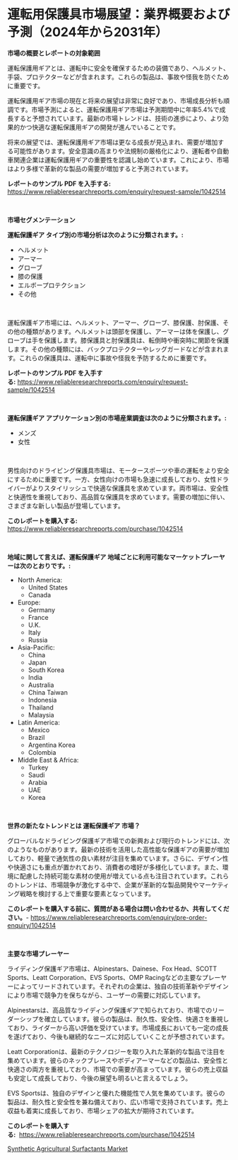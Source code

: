 <p><h1>運転用保護具市場展望：業界概要および予測（2024年から2031年）</h1></p><p><strong>市場の概要とレポートの対象範囲</strong></p>
<p><p>運転保護用ギアとは、運転中に安全を確保するための装備であり、ヘルメット、手袋、プロテクターなどが含まれます。これらの製品は、事故や怪我を防ぐために重要です。</p><p>運転保護用ギア市場の現在と将来の展望は非常に良好であり、市場成長分析も順調です。市場予測によると、運転保護用ギア市場は予測期間中に年率5.4%で成長すると予想されています。最新の市場トレンドは、技術の進歩により、より効果的かつ快適な運転保護用ギアの開発が進んでいることです。</p><p>将来の展望では、運転保護用ギア市場は更なる成長が見込まれ、需要が増加する可能性があります。安全意識の高まりや法規制の厳格化により、運転者や自動車関連企業は運転保護用ギアの重要性を認識し始めています。これにより、市場はより多様で革新的な製品の需要が増加すると予測されています。</p></p>
<p><strong>レポートのサンプル PDF を入手する:</strong> <a href="https://www.reliableresearchreports.com/enquiry/request-sample/1042514">https://www.reliableresearchreports.com/enquiry/request-sample/1042514</a></p>
<p>&nbsp;</p>
<p><strong>市場セグメンテーション</strong></p>
<p><strong>運転保護ギア タイプ別の市場分析は次のように分類されます。:</strong></p>
<p><ul><li>ヘルメット</li><li>アーマー</li><li>グローブ</li><li>膝の保護</li><li>エルボープロテクション</li><li>その他</li></ul></p>
<p>&nbsp;</p>
<p><p>運転保護ギア市場には、ヘルメット、アーマー、グローブ、膝保護、肘保護、その他の種類があります。ヘルメットは頭部を保護し、アーマーは体を保護し、グローブは手を保護します。膝保護具と肘保護具は、転倒時や衝突時に関節を保護します。その他の種類には、バックプロテクターやレッグガードなどが含まれます。これらの保護具は、運転中に事故や怪我を予防するために重要です。</p></p>
<p><strong>レポートのサンプル PDF を入手する:</strong>&nbsp;<a href="https://www.reliableresearchreports.com/enquiry/request-sample/1042514">https://www.reliableresearchreports.com/enquiry/request-sample/1042514</a></p>
<p>&nbsp;</p>
<p><strong> 運転保護ギア アプリケーション別の市場産業調査は次のように分類されます。:</strong></p>
<p><ul><li>メンズ</li><li>女性</li></ul></p>
<p>&nbsp;</p>
<p><p>男性向けのドライビング保護具市場は、モータースポーツや車の運転をより安全にするために重要です。一方、女性向けの市場も急速に成長しており、女性ドライバーがよりスタイリッシュで快適な保護具を求めています。両市場は、安全性と快適性を重視しており、高品質な保護具を求めています。需要の増加に伴い、さまざまな新しい製品が登場しています。</p></p>
<p><strong>このレポートを購入する:</strong>&nbsp; <a href="https://www.reliableresearchreports.com/purchase/1042514">https://www.reliableresearchreports.com/purchase/1042514</a></p>
<p>&nbsp;</p>
<p><strong>地域に関して言えば、運転保護ギア 地域ごとに利用可能なマーケットプレーヤーは次のとおりです。:</strong></p>
<p><ul>
    <li>
        North America:
        <ul>
            <li>United States</li>
            <li>Canada</li>
        </ul>
    </li>
    <li>
        Europe:
        <ul>
            <li>Germany</li>
            <li>France</li>
            <li>U.K.</li>
            <li>Italy</li>
            <li>Russia</li>
        </ul>
    </li>
    <li>
        Asia-Pacific:
        <ul>
            <li>China</li>
            <li>Japan</li>
            <li>South Korea</li>
            <li>India</li>
            <li>Australia</li>
            <li>China Taiwan</li>
            <li>Indonesia</li>
            <li>Thailand</li>
            <li>Malaysia</li>
        </ul>
    </li>
    <li>
        Latin America:
        <ul>
            <li>Mexico</li>
            <li>Brazil</li>
            <li>Argentina Korea</li>
            <li>Colombia</li>
        </ul>
    </li>
    <li>
        Middle East & Africa:
        <ul>
            <li>Turkey</li>
            <li>Saudi</li>
            <li>Arabia</li>
            <li>UAE</li>
            <li>Korea</li>
        </ul>
    </li>
    </ul></p>
<p>&nbsp;</p>
<p><strong>世界の新たなトレンドとは 運転保護ギア 市場？</strong></p>
<p><p>グローバルなドライビング保護ギア市場での新興および現行のトレンドには、次のようなものがあります。最新の技術を活用した高性能な保護ギアの需要が増加しており、軽量で通気性の良い素材が注目を集めています。さらに、デザイン性や快適さにも重点が置かれており、消費者の嗜好が多様化しています。また、環境に配慮した持続可能な素材の使用が増えている点も注目されています。これらのトレンドは、市場競争が激化する中で、企業が革新的な製品開発やマーケティング戦略を検討する上で重要な要素となっています。</p></p>
<p><strong>このレポートを購入する前に、質問がある場合は問い合わせるか、共有してください。</strong>- <a href="https://www.reliableresearchreports.com/enquiry/pre-order-enquiry/1042514">https://www.reliableresearchreports.com/enquiry/pre-order-enquiry/1042514</a></p>
<p>&nbsp;</p>
<p><strong>主要な市場プレーヤー</strong></p>
<p><p>ライディング保護ギア市場は、Alpinestars、Dainese、Fox Head、SCOTT Sports、Leatt Corporation、EVS Sports、OMP Racingなどの主要なプレーヤーによってリードされています。それぞれの企業は、独自の技術革新やデザインにより市場で競争力を保ちながら、ユーザーの需要に対応しています。</p><p>Alpinestarsは、高品質なライディング保護ギアで知られており、市場でのリーダーシップを確立しています。彼らの製品は、耐久性、安全性、快適さを重視しており、ライダーから高い評価を受けています。市場成長においても一定の成長を遂げており、今後も継続的なニーズに対応していくことが予想されています。</p><p>Leatt Corporationは、最新のテクノロジーを取り入れた革新的な製品で注目を集めています。彼らのネックブレースやボディアーマーなどの製品は、安全性と快適さの両方を重視しており、市場での需要が高まっています。彼らの売上収益も安定して成長しており、今後の展望も明るいと言えるでしょう。</p><p>EVS Sportsは、独自のデザインと優れた機能性で人気を集めています。彼らの製品は、耐久性と安全性を兼ね備えており、広い市場で支持されています。売上収益も着実に成長しており、市場シェアの拡大が期待されています。</p></p>
<p><strong>このレポートを購入する:</strong>&nbsp;&nbsp;<a href="https://www.reliableresearchreports.com/purchase/1042514">https://www.reliableresearchreports.com/purchase/1042514</a></p>
<p><p><a href="https://summer-dogwood-3e9.notion.site/Synthetic-Agricultural-Surfactants-Market-Size-Reflecting-a-Forecast-Till-2031-Market-By-Type-By-A-0c35a0724a7e463aad5df94b8d385fc6">Synthetic Agricultural Surfactants Market</a></p></p>